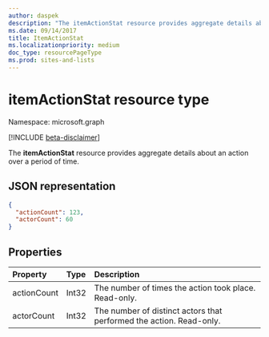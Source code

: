 ```yaml
---
author: daspek
description: "The itemActionStat resource provides aggregate details about an action over a period of time."
ms.date: 09/14/2017
title: ItemActionStat
ms.localizationpriority: medium
doc_type: resourcePageType
ms.prod: sites-and-lists
---
```

# itemActionStat resource type

Namespace: microsoft.graph

[!INCLUDE [beta-disclaimer](../../includes/beta-disclaimer.md)]

The **itemActionStat** resource provides aggregate details about an action over a period of time.

## JSON representation

<!-- {
  "blockType": "resource",
  "optionalProperties": [ ],
  "@type": "microsoft.graph.itemActionStat",
}-->

```json
{
  "actionCount": 123,
  "actorCount": 60
}
```

## Properties

| Property    | Type  | Description
|:------------|:------|:-------------------------------------------------------
| actionCount | Int32 | The number of times the action took place. Read-only.
| actorCount  | Int32 | The number of distinct actors that performed the action. Read-only.

<!--
{
  "type": "#page.annotation",
  "description": "The ItemActionStat object provides aggregate details about an action over a period of time.",
  "keywords": "activities,activity,action,analytics",
  "section": "documentation",
  "tocPath": "Resources/ItemActionStat",
  "suppressions": []
}
-->


